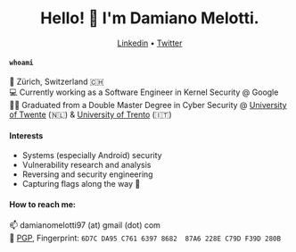 <h1 align=center> Hello! 👋 I'm Damiano Melotti. </h1>

<p align="center">
	<a href="https://linkedin.com/in/dmelotti/">Linkedin</a> •
  <a href="https://twitter.com/DamianoMelotti">Twitter</a>
</p>

#### `whoami`
📍 Zürich, Switzerland 🇨🇭 <br>
💻 Currently working as a Software Engineer in Kernel Security @ Google <br>
👨‍🎓 Graduated from a Double Master Degree in Cyber Security @ [University of Twente](https://www.utwente.nl/en/) (🇳🇱) & [University of Trento](https://www.unitn.it/en) (🇮🇹) <br>

#### Interests
- Systems (especially Android) security
- Vulnerability research and analysis
- Reversing and security engineering
- Capturing flags along the way 🚩

#### How to reach me:
📫 damianomelotti97 (at) gmail (dot) com <br>
🔑 [PGP](https://github.com/dmell/dmell/files/6680415/dmell_pub.txt), Fingerprint: `6D7C DA95 C761 6397 8682  87A6 228E C79D F39D 280B`

<!--
**dmell/dmell** is a ✨ _special_ ✨ repository because its `README.md` (this file) appears on your GitHub profile.

Here are some ideas to get you started:

- 🔭 I’m currently working on ...
- 🌱 I’m currently learning ...
- 👯 I’m looking to collaborate on ...
- 🤔 I’m looking for help with ...
- 💬 Ask me about ...
- 📫 How to reach me: ...
- 😄 Pronouns: ...
- ⚡ Fun fact: ...
-->

